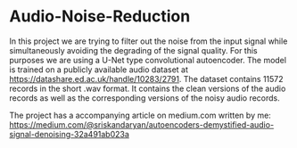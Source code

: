 # Audio-Noise-Reduction

In this project we are trying to filter out the noise from the input signal while simultaneously avoiding the degrading of the signal quality. For this purposes we are using a U-Net type convolutional autoencoder.
The model is trained on a publicly available audio dataset at https://datashare.ed.ac.uk/handle/10283/2791. The dataset contains 11572 records in the short .wav format. It contains the clean versions of the audio records as well as the corresponding versions of the noisy audio records.

The project has a accompanying article on medium.com written by me: https://medium.com/@sriskandaryan/autoencoders-demystified-audio-signal-denoising-32a491ab023a

